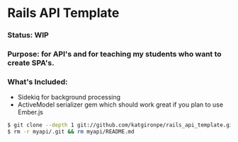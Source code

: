 # Rails API Template

### Status: WIP

### Purpose: for API's and for teaching my students who want to create SPA's.

### What's Included:

* Sidekiq for background processing
* ActiveModel serializer gem which should work great if you plan to use Ember.js

```bash
$ git clone --depth 1 git://github.com/katgironpe/rails_api_template.git myapi
$ rm -r myapi/.git && rm myapi/README.md
```
